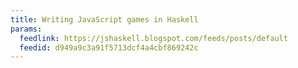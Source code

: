 ```yaml
---
title: Writing JavaScript games in Haskell
params:
  feedlink: https://jshaskell.blogspot.com/feeds/posts/default
  feedid: d949a9c3a91f5713dcf4a4cbf869242c
---
```

